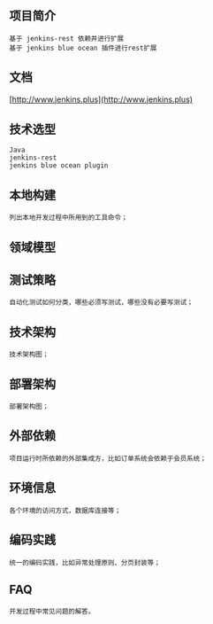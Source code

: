 ## 项目简介
    基于 jenkins-rest 依赖并进行扩展
    基于 jenkins blue ocean 插件进行rest扩展

## 文档

[http://www.jenkins.plus](http://www.jenkins.plus)

## 技术选型
    Java
    jenkins-rest
    jenkins blue ocean plugin

## 本地构建
    列出本地开发过程中所用到的工具命令；

## 领域模型
    

## 测试策略
    自动化测试如何分类，哪些必须写测试，哪些没有必要写测试；

## 技术架构
    技术架构图；

## 部署架构
    部署架构图；

## 外部依赖
    项目运行时所依赖的外部集成方，比如订单系统会依赖于会员系统；

## 环境信息
    各个环境的访问方式，数据库连接等；

## 编码实践
    统一的编码实践，比如异常处理原则、分页封装等；

## FAQ
    开发过程中常见问题的解答。